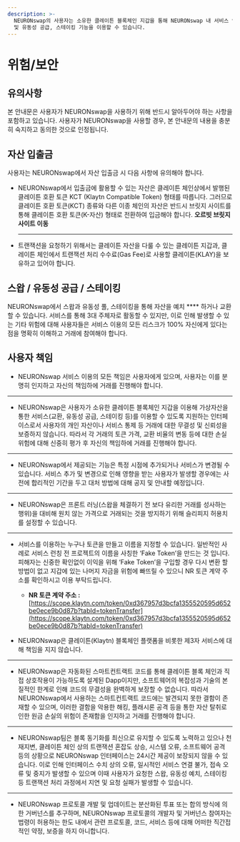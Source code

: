 ```yaml
---
description: >-
  NEURONswap의 사용자는 소유한 클레이튼 블록체인 지갑을 통해 NEURONswap 내 서비스 인터페이스를 활용하고 여러 가상자산의 교환
  및 유동성 공급, 스테이킹 기능을 이용할 수 있습니다.
---
```


# 위험/보안

## 유의사항

본 안내문은 사용자가 NEURONswap을 사용하기 위해 반드시 알아두어야 하는 사항을 포함하고 있습니다. 사용자가 NEURONswap을 사용할 경우, 본 안내문의 내용을 충분히 숙지하고  동의한 것으로 인정됩니다.

## **자산 입출금**

사용자는 NEURONswap에서 자산 입출금 시 다음 사항에 유의해야 합니다.

*   NEURONswap에서 입출금에 활용할 수 있는 자산은 클레이튼 체인상에서 발행된 클레이튼 호환 토큰 KCT (Klaytn Compatible Token) 형태를 따릅니다. 그러므로 클레이튼 호환 토큰(KCT) 종류와 다른 이종 체인의 자산은 반드시 브릿지 사이트를 통해 클레이튼 호환 토큰(K-자산) 형태로 전환하여 입금해야 합니다. **오르빗 브릿지 사이트 이동**

    ****
* 트랜잭션을 요청하기 위해서는 클레이튼 자산을 다룰 수 있는 클레이튼 지갑과, 클레이튼 체인에서 트랜잭션 처리 수수료(Gas Fee)로 사용할 클레이튼(KLAY)을 보유하고 있어야 합니다.

## **스왑 / 유동성 공급 / 스테이킹**

NEURONswap에서 스왑과 유동성 풀, 스테이킹을 통해 자산을 예치 **** 하거나 교환할 수 있습니다. 서비스를 통해 3대 주체자로 활동할 수 있지만, 이로 인해 발생할 수 있는 기타 위험에 대해 사용자들은 서비스 이용의 모든 리스크가 100% 자신에게 있다는 점을 명확히 이해하고 거래에 참여해야 합니다.

## **사용자 책임**

* NEURONswap 서비스 이용의 모든 책임은 사용자에게 있으며, 사용자는 이를 분명히 인지하고 자신의 책임하에 거래를 진행해야 합니다.

****

* NEURONswap은 사용자가 소유한 클레이튼 블록체인 지갑을 이용해 가상자산을 통한 서비스(교환, 유동성 공급, 스테이킹 등)를 이용할 수 있도록 지원하는 인터페이스로서 사용자의 개인 자산이나 서비스 통제 등 거래에 대한 무결성 및 신뢰성을 보증하지 않습니다. 따라서 각 거래의 토큰 가격, 교환 비율의 변동 등에 대한 손실위험에 대해 신중히 평가 후 자신의 책임하에 거래를 진행해야 합니다.

****

* NEURONswap에서 제공되는 기능은 특정 시점에 추가되거나 서비스가 변경될 수 있습니다. 서비스 추가 및 변경으로 인해 영향을 받는 사용자가 발생할 경우에는 사전에 합리적인 기간을 두고 대처 방법에 대해 공지 및 안내할 예정입니다.

****

* NEURONswap은 프론트 러닝(스왑을 체결하기 전 보다 유리한 거래를 성사하는 행위)을 대비해 원치 않는 가격으로 거래되는 것을 방지하기 위해 슬리피지 허용치를 설정할 수 있습니다.

****

* 서비스를 이용하는 누구나 토큰을 만들고 이름을 지정할 수 있습니다. 일반적인 사례로 서비스 런칭 전 프로젝트의 이름을 사칭한 ‘Fake Token’을 만드는 것 입니다. 피해자는 신중한 확인없이 이익을 위해 ‘Fake Token’을 구입할 경우 다시 변환 할 방법이 없고 지갑에 있는 나머지 자금을 위험에 빠뜨릴 수 있으니 NR 토큰 계약 주소를 확인하시고 이용 부탁드립니다.
  * **NR 토큰 계약 주소 :** [https://scope.klaytn.com/token/0xd367957d3bcfa1355520595d652be0ece9b0d87b?tabId=tokenTransfer](https://scope.klaytn.com/token/0xd367957d3bcfa1355520595d652be0ece9b0d87b?tabId=tokenTransfer)



* NEURONswap은 클레이튼(Klaytn) 블록체인 플랫폼을 비롯한 제3자 서비스에 대해 책임을 지지 않습니다.

****

* NEURONswap은 자동화된 스마트컨트랙트 코드를 통해 클레이튼 블록 체인과 직접 상호작용이 가능하도록 설계된 Dapp이지만, 소프트웨어의 복잡성과 기술의 본질적인 한계로 인해 코드의 무결성을 완벽하게 보장할 수 없습니다. 따라서 NEURONswap에서 사용하는 스마트컨트랙트 코드에는 발견되지 못한 결함이 존재할 수 있으며, 이러한 결함을 악용한 해킹, 플래시론 공격 등을 통한 자산 탈취로 인한 원금 손실의 위험이 존재함을 인지하고 거래를 진행해야 합니다.

****

* NEURONswap팀은 블록 동기화를 최신으로 유지할 수 있도록 노력하고 있으나 천재지변, 클레이튼 체인 상의 트랜잭션 혼잡도 상승, 시스템 오류, 소프트웨어 공격 등의 상황으로 NEURONswap 인터페이스는 24시간 제공이 보장되지 않을 수 있습니다. 이로 인해 인터페이스 수치 상의 오류, 일시적인 서비스 연결 불가, 접속 오류 및 중지가 발생할 수 있으며 이때 사용자가 요청한 스왑, 유동성 예치, 스테이킹 등 트랜잭션 처리 과정에서 지연 및 요청 실패가 발생할 수 있습니다.

****

* NEURONswap 프로토콜 개발 및 업데이트는 분산화된 투표 또는 합의 방식에 의한 거버넌스를 추구하며, NEURONswap 프로토콜의 개발자 및 거버넌스 참여자는 법령이 허용하는 한도 내에서 관련 프로토콜, 코드, 서비스 등에 대해 어떠한 직간접적인 약정, 보증을 하지 아니합니다.
